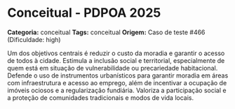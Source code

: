 # Conceitual - PDPOA 2025

**Categoria:** conceitual
**Tags:** conceitual
**Origem:** Caso de teste #466 (Dificuldade: high)

Um dos objetivos centrais é reduzir o custo da moradia e garantir o acesso de todos à cidade. Estimula a inclusão social e territorial, especialmente de quem está em situação de vulnerabilidade ou precariedade habitacional. Defende o uso de instrumentos urbanísticos para garantir moradia em áreas com infraestrutura e acesso ao emprego, além de incentivar a ocupação de imóveis ociosos e a regularização fundiária. Valoriza a participação social e a proteção de comunidades tradicionais e modos de vida locais.